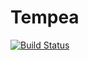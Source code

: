# Tempea

[![Build Status](https://travis-ci.org/eiabea/tempea.svg?branch=master)](https://travis-ci.org/eiabea/tempea)